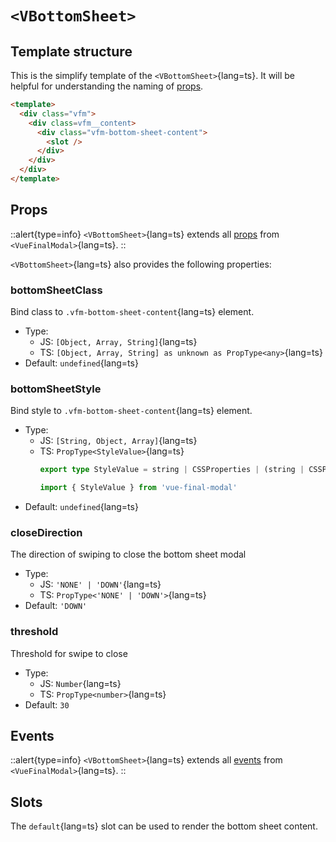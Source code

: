# `<VBottomSheet>`

## Template structure

This is the simplify template of the `<VBottomSheet>`{lang=ts}.
It will be helpful for understanding the naming of [props](#props).

```html [VBottomSheet.vue]
<template>
  <div class="vfm">
    <div class=vfm__content>
      <div class="vfm-bottom-sheet-content">
        <slot />
      </div>
    </div>
  </div>
</template>
```

## Props

::alert{type=info}
`<VBottomSheet>`{lang=ts} extends all [props](/api/components/vue-final-modal#props) from `<VueFinalModal>`{lang=ts}.
::

`<VBottomSheet>`{lang=ts} also provides the following properties:

### bottomSheetClass

Bind class to `.vfm-bottom-sheet-content`{lang=ts} element.
  - Type:
    - JS: `[Object, Array, String]`{lang=ts}
    - TS: `[Object, Array, String] as unknown as PropType<any>`{lang=ts}
  - Default: `undefined`{lang=ts}

### bottomSheetStyle

Bind style to `.vfm-bottom-sheet-content`{lang=ts} element.
  - Type:
    - JS: `[String, Object, Array]`{lang=ts}
    - TS: `PropType<StyleValue>`{lang=ts}
      ```ts
      export type StyleValue = string | CSSProperties | (string | CSSProperties)[]
      ```
      ```ts
      import { StyleValue } from 'vue-final-modal'
      ```
  - Default: `undefined`{lang=ts}

### closeDirection

The direction of swiping to close the bottom sheet modal
  - Type:
    - JS: `'NONE' | 'DOWN'`{lang=ts}
    - TS: `PropType<'NONE' | 'DOWN'>`{lang=ts}
  - Default: `'DOWN'`

### threshold

Threshold for swipe to close
  - Type:
    - JS: `Number`{lang=ts}
    - TS: `PropType<number>`{lang=ts}
  - Default: `30`

## Events

::alert{type=info}
`<VBottomSheet>`{lang=ts} extends all [events](/api/components/vue-final-modal#events) from `<VueFinalModal>`{lang=ts}.
::

## Slots

The `default`{lang=ts} slot can be used to render the bottom sheet content.
